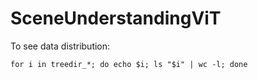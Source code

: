 # SceneUnderstandingViT

To see data distribution:

```
for i in treedir_*; do echo $i; ls "$i" | wc -l; done
```